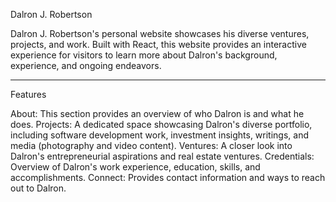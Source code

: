 Dalron J. Robertson

Dalron J. Robertson's personal website showcases his diverse ventures, projects, and work. Built with React, this website provides an interactive experience for visitors to learn more about Dalron's background, experience, and ongoing endeavors.

---

Features

About: This section provides an overview of who Dalron is and what he does.
Projects: A dedicated space showcasing Dalron's diverse portfolio, including software development work, investment insights, writings, and media (photography and video content).
Ventures: A closer look into Dalron's entrepreneurial aspirations and real estate ventures.
Credentials: Overview of Dalron's work experience, education, skills, and accomplishments.
Connect: Provides contact information and ways to reach out to Dalron.
